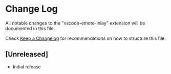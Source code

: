 # Change Log

All notable changes to the "vscode-emote-inlay" extension will be documented in this file.

Check [Keep a Changelog](http://keepachangelog.com/) for recommendations on how to structure this file.

## [Unreleased]

- Initial release